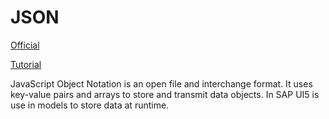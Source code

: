 # JSON

[Official](https://www.json.org/json-en.html)

[Tutorial](https://www.w3schools.com/js/js_json_intro.asp)

JavaScript Object Notation is an open file and interchange format. It uses key-value pairs and arrays to store and transmit data objects. In SAP UI5 is use in models to store data at runtime.
